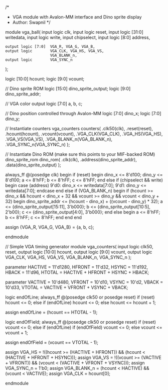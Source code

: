 /*
 * VGA module with Avalon-MM interface and Dino sprite display
 * Author: Swapnil
 */

module vga_ball(
    input logic         clk,
    input logic         reset,
    input logic [31:0]  writedata,
    input logic         write,
    input               chipselect,
    input logic [8:0]   address,

    output logic [7:0]  VGA_R, VGA_G, VGA_B,
    output logic        VGA_CLK, VGA_HS, VGA_VS,
                        VGA_BLANK_n,
    output logic        VGA_SYNC_n
);

   logic [10:0] hcount;
   logic [9:0]  vcount;

   // Dino sprite ROM
   logic [15:0] dino_sprite_output;
   logic [9:0]  dino_sprite_addr;

   // VGA color output
   logic [7:0] a, b, c;

   // Dino position controlled through Avalon-MM
   logic [7:0] dino_x;
   logic [7:0] dino_y;

   // Instantiate counters
   vga_counters counters(
       .clk50(clk),
       .reset(reset),
       .hcount(hcount),
       .vcount(vcount),
       .VGA_CLK(VGA_CLK),
       .VGA_HS(VGA_HS),
       .VGA_VS(VGA_VS),
       .VGA_BLANK_n(VGA_BLANK_n),
       .VGA_SYNC_n(VGA_SYNC_n)
   );

   // Instantiate Dino ROM (make sure this points to your MIF-backed ROM)
   dino_sprite_rom dino_rom(
       .clk(clk),
       .address(dino_sprite_addr),
       .data(dino_sprite_output)
   );

   always_ff @(posedge clk) begin
      if (reset) begin
         dino_x <= 8'd100;
         dino_y <= 8'd100;
         a <= 8'hFF;
         b <= 8'hFF;
         c <= 8'hFF;
      end else if (chipselect && write) begin
         case (address)
            9'd0: dino_x <= writedata[7:0];
            9'd1: dino_y <= writedata[7:0];
         endcase
      end else if (VGA_BLANK_n) begin
         if (hcount >= dino_x && hcount < dino_x + 32 && vcount >= dino_y && vcount < dino_y + 32) begin
            dino_sprite_addr <= (hcount - dino_x) + ((vcount - dino_y) * 32);
            a <= {dino_sprite_output[15:11], 3'b000};
            b <= {dino_sprite_output[10:5],  2'b00};
            c <= {dino_sprite_output[4:0],   3'b000};
         end else begin
            a <= 8'hFF;
            b <= 8'hFF;
            c <= 8'hFF;
         end
      end
   end

   assign {VGA_R, VGA_G, VGA_B} = {a, b, c};

endmodule

// Simple VGA timing generator
module vga_counters(
    input  logic        clk50, reset,
    output logic [10:0] hcount,
    output logic [9:0]  vcount,
    output logic        VGA_CLK, VGA_HS, VGA_VS, VGA_BLANK_n, VGA_SYNC_n
);

   parameter HACTIVE = 11'd1280,
             HFRONT = 11'd32,
             HSYNC  = 11'd192,
             HBACK  = 11'd96,
             HTOTAL = HACTIVE + HFRONT + HSYNC + HBACK;

   parameter VACTIVE = 10'd480,
             VFRONT = 10'd10,
             VSYNC  = 10'd2,
             VBACK  = 10'd33,
             VTOTAL = VACTIVE + VFRONT + VSYNC + VBACK;

   logic endOfLine;
   always_ff @(posedge clk50 or posedge reset)
      if (reset)
         hcount <= 0;
      else if (endOfLine)
         hcount <= 0;
      else
         hcount <= hcount + 1;

   assign endOfLine = (hcount == HTOTAL - 1);

   logic endOfField;
   always_ff @(posedge clk50 or posedge reset)
      if (reset)
         vcount <= 0;
      else if (endOfLine)
         if (endOfField)
            vcount <= 0;
         else
            vcount <= vcount + 1;

   assign endOfField = (vcount == VTOTAL - 1);

   assign VGA_HS = !((hcount >= (HACTIVE + HFRONT)) && (hcount < (HACTIVE + HFRONT + HSYNC)));
   assign VGA_VS = !((vcount >= (VACTIVE + VFRONT)) && (vcount < (VACTIVE + VFRONT + VSYNC)));
   assign VGA_SYNC_n = 1'b0;
   assign VGA_BLANK_n = (hcount < HACTIVE) && (vcount < VACTIVE);
   assign VGA_CLK = hcount[0];

endmodule

